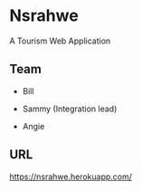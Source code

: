 # Nsrahwe

A Tourism Web Application

## Team

* Bill 

* Sammy (Integration lead)

* Angie 

## URL

https://nsrahwe.herokuapp.com/
